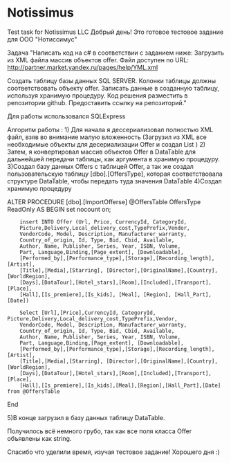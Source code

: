 # Notissimus
Test task for Notissimus LLC
Добрый день! Это готовое тестовое задание для ООО "Нотиссимус"

Задача "Написать код на с# в соответствии с заданием ниже: Загрузить из XML файла массив объектов offer. Файл доступен по URL: http://partner.market.yandex.ru/pages/help/YML.xml

Создать таблицу базы данных SQL SERVER. Колонки таблицы должны соответствовать объекту offer. Записать данные в созданную таблицу, используя хранимую процедуру. Код решения разместить в репозитории github. Предоставить ссылку на репозиторий."

Для работы использовался SQLExpress

Алгоритм работы : 1) Для начала я дессериализовал полностью XML файл, взяв во внимание малую вложенность (Загрузил из XML все необходимые объекты для десериализации Offer и создал List<offer> )
2) Затем, я конвертировал массив объектов Offer
 в DataTable для дальнейшей передачи таблицы, как аргумента в хранимую процедуру.
3)Создал базу данных Offers с таблицей Offer, а так же создал пользовательскую таблицу [dbo].[OffersType], которая соответствовала структуре DataTable, чтобы передать туда значения DataTable
4)Создал хранимую процедуру 
  
ALTER PROCEDURE [dbo].[ImportOfferse]
@OffersTable OffersType ReadOnly
AS
BEGIN
		set	nocount on;

		insert INTO Offer (Url, Price, CurrencyId, CategoryId,
		Picture,Delivery,Local_delivery_cost,TypePrefix,Vendor,
		VendorCode, Model, Description, Manufacturer_warranty,
		Country_of_origin, Id, Type, Bid, Cbid, Available,
		Author, Name, Publisher, Series, Year, ISBN, Volume,
		Part, Language,Binding,[Page_extent], [Downloadable],
		[Performed_by],[Performance_type],[Storage],[Recording_length],[Artist],
		[Title],[Media],[Starring], [Director],[OriginalName],[Country],[WorldRegion],
		[Days],[DataTour],[Hotel_stars],[Room],[Included],[Transport],[Place],
		[Hall],[Is_premiere],[Is_kids], [Meal], [Region], [Hall_Part], [Date])

		Select [Url],[Price],CurrencyId, CategoryId, Picture,Delivery,Local_delivery_cost,TypePrefix,Vendor,
		VendorCode, Model, Description, Manufacturer_warranty,
		Country_of_origin, Id, Type, Bid, Cbid, Available,
		Author, Name, Publisher, Series, Year, ISBN, Volume,
		Part, Language,Binding,[Page_extent], [Downloadable],
		[Performed_by],[Performance_type],[Storage],[Recording_length],[Artist],
		[Title],[Media],[Starring], [Director],[OriginalName],[Country],[WorldRegion],
		[Days],[DataTour],[Hotel_stars],[Room],[Included],[Transport],[Place],
		[Hall],[Is_premiere],[Is_kids],[Meal],[Region],[Hall_Part],[Date] from @OffersTable

End

5)В конце загрузил в базу данных таблицу DataTable.

Получилось всё немного грубо, так как все поля класса Offer объявлены как string.

Спасибо что уделили время, изучая тестовое задание!
Хорошего дня :)
